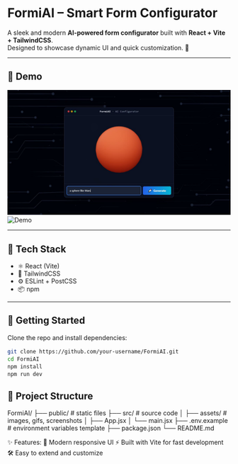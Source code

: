 # FormiAI – Smart Form Configurator

A sleek and modern **AI-powered form configurator** built with **React + Vite + TailwindCSS**.  
Designed to showcase dynamic UI and quick customization. 🚀

---

## 📸 Demo

![Screenshot](./src/assets/screenshot.png)  
![Demo](./src/assets/demo.gif)

---

## 🔧 Tech Stack

- ⚛️ React (Vite)
- 🎨 TailwindCSS
- ⚙️ ESLint + PostCSS
- 📦 npm

---

## 🚀 Getting Started

Clone the repo and install dependencies:

```bash
git clone https://github.com/your-username/FormiAI.git
cd FormiAI
npm install
npm run dev
```

## 📂 Project Structure

FormiAI/
├── public/ # static files
├── src/ # source code
│ ├── assets/ # images, gifs, screenshots
│ ├── App.jsx
│ └── main.jsx
├── .env.example # environment variables template
├── package.json
└── README.md

✨ Features:
🎨 Modern responsive UI
⚡ Built with Vite for fast development
🛠 Easy to extend and customize
